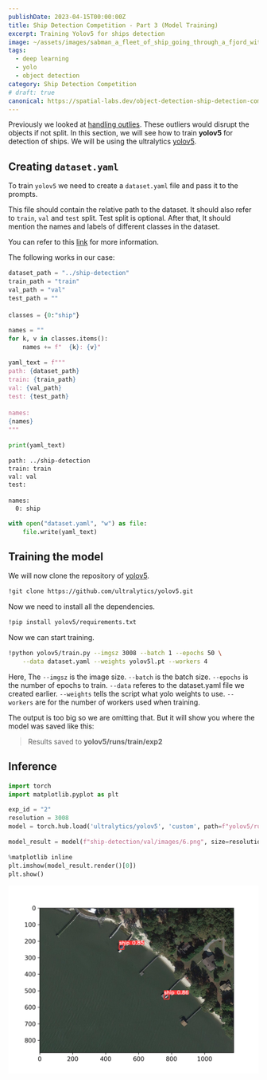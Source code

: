 ```yaml
---
publishDate: 2023-04-15T00:00:00Z
title: Ship Detection Competition - Part 3 (Model Training)
excerpt: Training Yolov5 for ships detection
image: ~/assets/images/sabman_a_fleet_of_ship_going_through_a_fjord_with_sun_lighting__258b68c7-9c18-4932-8ee2-635a5d72d328.png
tags:
  - deep learning
  - yolo
  - object detection
category: Ship Detection Competition
# draft: true
canonical: https://spatial-labs.dev/object-detection-ship-detection-competition
---
```


Previously we looked at [handling outlies](./ship-detection-competition-handling-outliers). These outliers would disrupt the objects if not split. In this section, we will see how to train **yolov5** for detection of ships. We will be using the ultralytics [yolov5](https://github.com/ultralytics/yolov5). 

## Creating `dataset.yaml`

To train `yolov5` we need to create a `dataset.yaml` file and pass it to the prompts. 

This file should contain the relative path to the dataset. It should also refer to `train`, `val` and `test` split. Test split is optional. After that, It should mention the names and labels of different classes in the dataset.

You can refer to this [link](https://docs.ultralytics.com/yolov5/tutorials/train_custom_data/#1-create-dataset) for more information.

The following works in our case:


```python
dataset_path = "../ship-detection"
train_path = "train"
val_path = "val"
test_path = ""

classes = {0:"ship"}
```


```python
names = ""
for k, v in classes.items():
    names += f"  {k}: {v}"
```


```python
yaml_text = f"""
path: {dataset_path}
train: {train_path}
val: {val_path}
test: {test_path}

names:
{names}
"""
```


```python
print(yaml_text)
```

    
    path: ../ship-detection
    train: train
    val: val
    test: 
    
    names:
      0: ship
    
    


```python
with open("dataset.yaml", "w") as file:
    file.write(yaml_text)
```

## Training the model

We will now clone the repository of [yolov5](https://github.com/ultralytics/yolov5).


```sh
!git clone https://github.com/ultralytics/yolov5.git
```
    

Now we need to install all the dependencies.

```sh
!pip install yolov5/requirements.txt
```

Now we can start training.
```sh
!python yolov5/train.py --imgsz 3008 --batch 1 --epochs 50 \
    --data dataset.yaml --weights yolov5l.pt --workers 4
```

Here, 
The `--imgsz` is the image size. `--batch` is the batch size. `--epochs` is the number of epochs to train. `--data` referes to the dataset.yaml file we created earlier. `--weights` tells the script what yolo weights to use. `--workers` are for the number of workers used when training.

The output is too big so we are omitting that. But it will show you where the model was saved like this:

>Results saved to **yolov5/runs/train/exp2**


## Inference


```python
import torch
import matplotlib.pyplot as plt
```


```python
exp_id = "2"
resolution = 3008
model = torch.hub.load('ultralytics/yolov5', 'custom', path=f"yolov5/runs/train/exp{exp_id}/weights/best.pt")
```



```python
model_result = model(f"ship-detection/val/images/6.png", size=resolution)
```

```python
%matplotlib inline
plt.imshow(model_result.render()[0])
plt.show()
```

    
![png](../../../public/assets/object-detection/output.png)